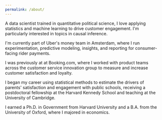 ```yaml
---
permalink: /about/
---
```


A data scientist trained in quantitative political science, I love applying statistics and machine learning to drive customer engagement. I'm particularly interested in topics in causal inference.

I'm currently part of Uber's money team in Amsterdam, where I run experimentation, predictive modeling, insights, and reporting for consumer-facing rider payments.

I was previously at at Booking.com, where I worked with product teams across the customer service innovation group to measure and increase customer satisfaction and loyalty. 

I began my career using statistical methods to estimate the drivers of parents' satisfaction and engagement with public schools, receiving a postdoctoral fellowship at the Harvard Kennedy School and teaching at the University of Cambridge.

I earned a Ph.D. in Government from Harvard University and a B.A. from the University of Oxford, where I majored in economics.

